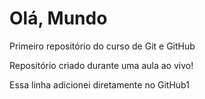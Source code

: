 # Olá, Mundo
 Primeiro repositório do curso de Git e GitHub

 Repositório criado durante uma aula ao vivo!
 
 Essa linha adicionei diretamente no GitHub1 
